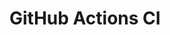 # GitHub Actions CI












































































































































































































































































































































































































































































































































































































































































































































































































































































































































































































































































































































































































































































































































































































































































































































































































































































































































































































































































































































































































































































































































































































































































































































































































































































































































































































































































































































































































































































































































































































































































































































































































































































































































































































































































































































































































































































